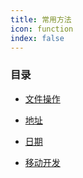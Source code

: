 ```yaml
---
title: 常用方法
icon: function
index: false
---
```


### 目录

- [文件操作](file-handle.md)

- [地址](area.md)

- [日期](date.md)

- [移动开发](mobile-dev.md)


